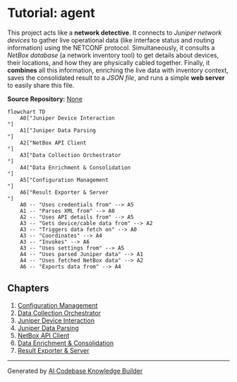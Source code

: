 # Tutorial: agent

This project acts like a **network detective**. It connects to *Juniper network devices* to gather live operational data (like interface status and routing information) using the NETCONF protocol.
Simultaneously, it consults a *NetBox database* (a network inventory tool) to get details about devices, their locations, and how they are physically cabled together.
Finally, it **combines** all this information, enriching the live data with inventory context, saves the consolidated result to a *JSON file*, and runs a simple **web server** to easily share this file.


**Source Repository:** [None](None)

```mermaid
flowchart TD
    A0["Juniper Device Interaction
"]
    A1["Juniper Data Parsing
"]
    A2["NetBox API Client
"]
    A3["Data Collection Orchestrator
"]
    A4["Data Enrichment & Consolidation
"]
    A5["Configuration Management
"]
    A6["Result Exporter & Server
"]
    A0 -- "Uses credentials from" --> A5
    A1 -- "Parses XML from" --> A0
    A2 -- "Uses API details from" --> A5
    A3 -- "Gets device/cable data from" --> A2
    A3 -- "Triggers data fetch on" --> A0
    A3 -- "Coordinates" --> A4
    A3 -- "Invokes" --> A6
    A3 -- "Uses settings from" --> A5
    A4 -- "Uses parsed Juniper data" --> A1
    A4 -- "Uses fetched NetBox data" --> A2
    A6 -- "Exports data from" --> A4
```

## Chapters

1. [Configuration Management
](01_configuration_management_.md)
2. [Data Collection Orchestrator
](02_data_collection_orchestrator_.md)
3. [Juniper Device Interaction
](03_juniper_device_interaction_.md)
4. [Juniper Data Parsing
](04_juniper_data_parsing_.md)
5. [NetBox API Client
](05_netbox_api_client_.md)
6. [Data Enrichment & Consolidation
](06_data_enrichment___consolidation_.md)
7. [Result Exporter & Server
](07_result_exporter___server_.md)


---

Generated by [AI Codebase Knowledge Builder](https://github.com/The-Pocket/Tutorial-Codebase-Knowledge)